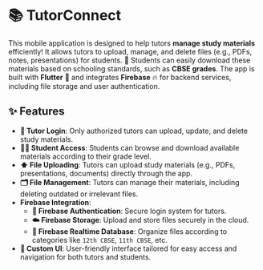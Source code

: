 # 📚 TutorConnect

This mobile application is designed to help tutors **manage study materials** efficiently! It allows tutors to upload, manage, and delete files (e.g., PDFs, notes, presentations) for students. 📄 Students can easily download these materials based on schooling standards, such as **CBSE grades**. The app is built with **Flutter** 🚀 and integrates **Firebase** 🔥 for backend services, including file storage and user authentication.

## ✨ Features

- **🔑 Tutor Login**: Only authorized tutors can upload, update, and delete study materials.
- **👩‍🎓 Student Access**: Students can browse and download available materials according to their grade level.
- **⬆️ File Uploading**: Tutors can upload study materials (e.g., PDFs, presentations, documents) directly through the app.
- **🗂️ File Management**: Tutors can manage their materials, including deleting outdated or irrelevant files.
- **Firebase Integration**:
  - **🔐 Firebase Authentication**: Secure login system for tutors.
  - **☁️ Firebase Storage**: Upload and store files securely in the cloud.
  - **📂 Firebase Realtime Database**: Organize files according to categories like `12th CBSE`, `11th CBSE`, etc.
- **🎨 Custom UI**: User-friendly interface tailored for easy access and navigation for both tutors and students.

